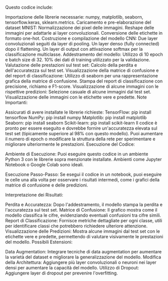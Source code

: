 Questo codice include:

Importazione delle librerie necessarie: numpy, matplotlib, seaborn, tensorflow.keras, sklearn.metrics.
Caricamento e pre-elaborazione del dataset MNIST:
Normalizzazione dei pixel delle immagini.
Reshape delle immagini per adattarle ai layer convoluzionali.
Conversione delle etichette in formato one-hot.
Costruzione e compilazione del modello CNN:
Due layer convoluzionali seguiti da layer di pooling.
Un layer denso (fully connected) dopo il flattening.
Un layer di output con attivazione softmax per la classificazione multiclasse.
Addestramento del modello:
Utilizzo di 10 epoch e batch size di 32.
10% dei dati di training utilizzato per la validazione.
Valutazione delle prestazioni sul test set:
Calcolo della perdita e dell'accuratezza sul test set.
Visualizzazione della matrice di confusione e del report di classificazione:
Utilizzo di seaborn per una rappresentazione grafica della matrice di confusione.
Stampa del report di classificazione con precisione, richiamo e F1-score.
Visualizzazione di alcune immagini con le rispettive predizioni:
Selezione casuale di alcune immagini dal test set.
Visualizzazione delle immagini con le etichette vere e predette.
Note Importanti:

Assicurati di avere installate le librerie richieste:
TensorFlow: pip install tensorflow
NumPy: pip install numpy
Matplotlib: pip install matplotlib
Seaborn: pip install seaborn
Scikit-learn: pip install scikit-learn
Il codice è pronto per essere eseguito e dovrebbe fornire un'accuratezza elevata sul test set (tipicamente superiore al 98% con questo modello).
Puoi aumentare il numero di epoch o modificare la struttura della rete per sperimentare e migliorare ulteriormente le prestazioni.
Esecuzione del Codice:

Ambiente di Esecuzione: Puoi eseguire questo codice in un ambiente Python 3 con le librerie sopra menzionate installate. Ambienti come Jupyter Notebook o Google Colab sono ideali.

Esecuzione Passo-Passo: Se esegui il codice in un notebook, puoi eseguire le celle una alla volta per osservare i risultati intermedi, come i grafici della matrice di confusione e delle predizioni.

Interpretazione dei Risultati:

Perdita e Accuratezza: Dopo l'addestramento, il modello stampa la perdita e l'accuratezza sul test set.
Matrice di Confusione: Il grafico mostra come il modello classifica le cifre, evidenziando eventuali confusioni tra cifre simili.
Report di Classificazione: Fornisce metriche dettagliate per ogni classe, utili per identificare classi che potrebbero richiedere ulteriore attenzione.
Visualizzazione delle Predizioni: Mostra alcune immagini dal test set con le etichette vere e predette, permettendo di valutare visivamente le prestazioni del modello.
Possibili Estensioni:

Data Augmentation: Integrare tecniche di data augmentation per aumentare la varietà del dataset e migliorare la generalizzazione del modello.
Modifica della Architettura: Aggiungere più layer convoluzionali o neuroni nei layer densi per aumentare la capacità del modello.
Utilizzo di Dropout: Aggiungere layer di dropout per prevenire l'overfitting.
